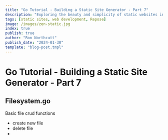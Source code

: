```yaml
---
title: "Go Tutorial - Building a Static Site Generator - Part 7"
description: "Exploring the beauty and simplicity of static websites in the modern web era."
tags: [static sites, web development, Repose]
image: /images/zen-static.jpg
index: true
publish: true
author: "Ron Northcutt"
publish_date: "2024-01-30"
template: "blog-post.tmpl"
---
```


# Go Tutorial - Building a Static Site Generator - Part  7
## Filesystem.go
Basic file crud functions
- create new file
- delete file
- 